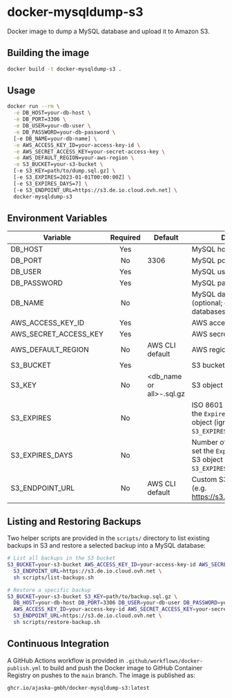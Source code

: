 # docker-mysqldump-s3

Docker image to dump a MySQL database and upload it to Amazon S3.

## Building the image

```sh
docker build -t docker-mysqldump-s3 .
```

## Usage

```sh
docker run --rm \
  -e DB_HOST=your-db-host \
  -e DB_PORT=3306 \
  -e DB_USER=your-db-user \
  -e DB_PASSWORD=your-db-password \
  [-e DB_NAME=your-db-name] \
  -e AWS_ACCESS_KEY_ID=your-access-key-id \
  -e AWS_SECRET_ACCESS_KEY=your-secret-access-key \
  -e AWS_DEFAULT_REGION=your-aws-region \
  -e S3_BUCKET=your-s3-bucket \
  [-e S3_KEY=path/to/dump.sql.gz] \
  [-e S3_EXPIRES=2023-01-01T00:00:00Z] \
  [-e S3_EXPIRES_DAYS=7] \
  [-e S3_ENDPOINT_URL=https://s3.de.io.cloud.ovh.net] \
  docker-mysqldump-s3
```

## Environment Variables

| Variable              | Required | Default                          | Description                                            |
|-----------------------|:--------:|----------------------------------|--------------------------------------------------------|
| DB_HOST               | Yes      |                                  | MySQL host                                             |
| DB_PORT               | No       | 3306                             | MySQL port                                             |
| DB_USER               | Yes      |                                  | MySQL user                                             |
| DB_PASSWORD           | Yes      |                                  | MySQL password                                         |
| DB_NAME               | No       |                                  | MySQL database name (optional; dumps all databases if not set) |
| AWS_ACCESS_KEY_ID     | Yes      |                                  | AWS access key ID                                      |
| AWS_SECRET_ACCESS_KEY | Yes      |                                  | AWS secret access key                                  |
| AWS_DEFAULT_REGION    | No       | AWS CLI default                  | AWS region                                             |
| S3_BUCKET             | Yes      |                                  | S3 bucket name                                         |
| S3_KEY                | No       | <db_name or all>-<timestamp>.sql.gz | S3 object key (path)                                   |
| S3_EXPIRES            | No       |                                  | ISO 8601 timestamp to set the `Expires` header on the S3 object (ignored if `S3_EXPIRES_DAYS` is set) |
| S3_EXPIRES_DAYS       | No       |                                  | Number of days from now to set the `Expires` header on the S3 object (overrides `S3_EXPIRES`) |
| S3_ENDPOINT_URL       | No       | AWS CLI default                  | Custom S3 endpoint URL (e.g. https://s3.de.io.cloud.ovh.net) |

## Listing and Restoring Backups

Two helper scripts are provided in the `scripts/` directory to list existing backups in S3 and restore a selected backup into a MySQL database:

```sh
# List all backups in the S3 bucket
S3_BUCKET=your-s3-bucket AWS_ACCESS_KEY_ID=your-access-key-id AWS_SECRET_ACCESS_KEY=your-secret-access-key AWS_DEFAULT_REGION=your-aws-region \
  S3_ENDPOINT_URL=https://s3.de.io.cloud.ovh.net \
  sh scripts/list-backups.sh

# Restore a specific backup
S3_BUCKET=your-s3-bucket S3_KEY=path/to/backup.sql.gz \
  DB_HOST=your-db-host DB_PORT=3306 DB_USER=your-db-user DB_PASSWORD=your-db-password DB_NAME=your-db-name \
  AWS_ACCESS_KEY_ID=your-access-key-id AWS_SECRET_ACCESS_KEY=your-secret-access-key AWS_DEFAULT_REGION=your-aws-region \
  S3_ENDPOINT_URL=https://s3.de.io.cloud.ovh.net \
  sh scripts/restore-backup.sh
```

## Continuous Integration

A GitHub Actions workflow is provided in `.github/workflows/docker-publish.yml` to build and push the Docker image to GitHub Container Registry on pushes to the `main` branch. The image is published as:

```txt
ghcr.io/ajaska-gmbh/docker-mysqldump-s3:latest
```